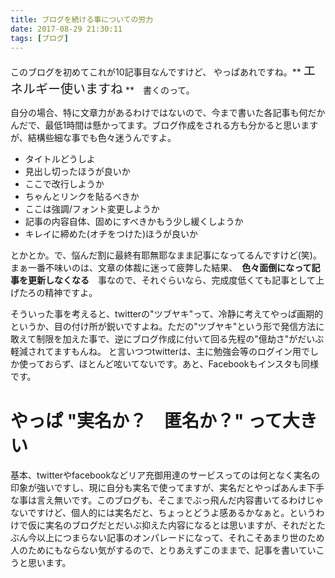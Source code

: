 ```yaml
---
title: ブログを続ける事についての労力
date: 2017-08-29 21:30:11
tags: [ブログ]
---
```


このブログを初めてこれが10記事目なんですけど、
やっぱあれですね。** <span style="font-size: 20px">エネルギー使いますね</span> **　書くのって。

<!-- more -->

自分の場合、特に文章力があるわけではないので、今まで書いた各記事も何だかんだで、最低1時間は懸かってます。ブログ作成をされる方も分かると思いますが、結構些細な事でも色々迷うんですよ。
- タイトルどうしよ
- 見出し切ったほうが良いか
- ここで改行しようか
- ちゃんとリンクを貼るべきか
- ここは強調/フォント変更しようか
- 記事の内容自体、固めにすべきかもう少し緩くしようか
- キレイに締めた(オチをつけた)ほうが良いか

とかとか。で、悩んだ割に最終有耶無耶なまま記事になってるんですけど(笑)。まぁ一番不味いのは、文章の体裁に迷って疲弊した結果、　**色々面倒になって記事を更新しなくなる**　事なので、それぐらいなら、完成度低くても記事として上げたろの精神ですよ。

そういった事を考えると、twitterの"ツブヤキ"って、冷静に考えてやっぱ画期的というか、目の付け所が鋭いですよね。ただの"ツブヤキ"という形で発信方法に敢えて制限を加えた事で、逆にブログ作成に付いて回る先程の"億劫さ"がだいぶ軽減されてますもんね。
と言いつつtwitterは、主に勉強会等のログイン用でしか使っておらず、ほとんど呟いてないです。あと、Facebookもインスタも同様です。
# やっぱ "実名か？　匿名か？" って大きい
基本、twitterやfacebookなどリア充御用達のサービスってのは何となく実名の印象が強いですし、現に自分も実名で使ってますが、実名だとやっぱあんま下手な事は言え無いです。このブログも、そこまでぶっ飛んだ内容書いてるわけじゃないですけど、個人的には実名だと、ちょっとどうよ感あるかなぁと。というわけで仮に実名のブログだとだいぶ抑えた内容になるとは思いますが、それだとたぶん今以上につまらない記事のオンパレードになって、それこそあまり世のため人のためにもならない気がするので、とりあえずこのままで、記事を書いていこうと思います。
